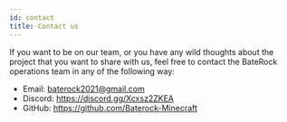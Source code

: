 ```yaml
---
id: contact
title: Contact us
---
```


If you want to be on our team, or you have any wild thoughts about the project that you want to share with us, feel free to contact the BateRock operations team in any of the following way:

- Email: baterock2021@gmail.com
- Discord: https://discord.gg/Xcxsz2ZKEA
- GitHub: https://github.com/Baterock-Minecraft
